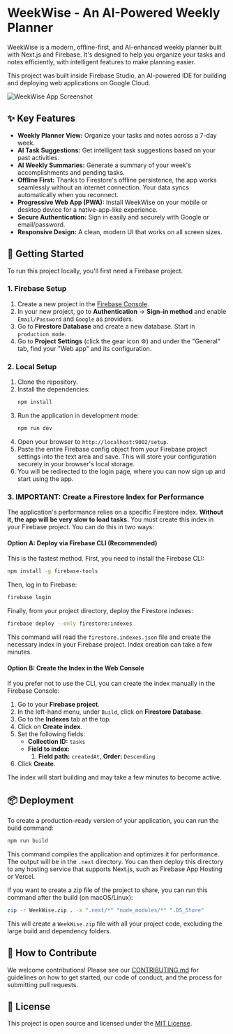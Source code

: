 # WeekWise - An AI-Powered Weekly Planner

WeekWise is a modern, offline-first, and AI-enhanced weekly planner built with Next.js and Firebase. It's designed to help you organize your tasks and notes efficiently, with intelligent features to make planning easier.

This project was built inside Firebase Studio, an AI-powered IDE for building and deploying web applications on Google Cloud.

![WeekWise App Screenshot](https://placehold.co/800x600.png?text=WeekWise+App+Screenshot)

## ✨ Key Features

*   **Weekly Planner View:** Organize your tasks and notes across a 7-day week.
*   **AI Task Suggestions:** Get intelligent task suggestions based on your past activities.
*   **AI Weekly Summaries:** Generate a summary of your week's accomplishments and pending tasks.
*   **Offline First:** Thanks to Firestore's offline persistence, the app works seamlessly without an internet connection. Your data syncs automatically when you reconnect.
*   **Progressive Web App (PWA):** Install WeekWise on your mobile or desktop device for a native-app-like experience.
*   **Secure Authentication:** Sign in easily and securely with Google or email/password.
*   **Responsive Design:** A clean, modern UI that works on all screen sizes.

## 🚀 Getting Started

To run this project locally, you'll first need a Firebase project.

### 1. Firebase Setup

1.  Create a new project in the [Firebase Console](https://console.firebase.google.com/).
2.  In your new project, go to **Authentication** -> **Sign-in method** and enable `Email/Password` and `Google` as providers.
3.  Go to **Firestore Database** and create a new database. Start in `production mode`.
4.  Go to **Project Settings** (click the gear icon ⚙️) and under the "General" tab, find your "Web app" and its configuration.

### 2. Local Setup

1.  Clone the repository.
2.  Install the dependencies:
    ```bash
    npm install
    ```
3.  Run the application in development mode:
    ```bash
    npm run dev
    ```
4.  Open your browser to `http://localhost:9002/setup`.
5.  Paste the entire Firebase config object from your Firebase project settings into the text area and save. This will store your configuration securely in your browser's local storage.
6.  You will be redirected to the login page, where you can now sign up and start using the app.

### 3. IMPORTANT: Create a Firestore Index for Performance

The application's performance relies on a specific Firestore index. **Without it, the app will be very slow to load tasks.** You must create this index in your Firebase project. You can do this in two ways:

#### Option A: Deploy via Firebase CLI (Recommended)

This is the fastest method. First, you need to install the Firebase CLI:
```bash
npm install -g firebase-tools
```

Then, log in to Firebase:
```bash
firebase login
```

Finally, from your project directory, deploy the Firestore indexes:
```bash
firebase deploy --only firestore:indexes
```

This command will read the `firestore.indexes.json` file and create the necessary index in your Firebase project. Index creation can take a few minutes.

#### Option B: Create the Index in the Web Console

If you prefer not to use the CLI, you can create the index manually in the Firebase Console:

1.  Go to your **Firebase project**.
2.  In the left-hand menu, under `Build`, click on **Firestore Database**.
3.  Go to the **Indexes** tab at the top.
4.  Click on **Create index**.
5.  Set the following fields:
    *   **Collection ID:** `tasks`
    *   **Field to index:**
        1.  **Field path:** `createdAt`, **Order:** `Descending`
6.  Click **Create**.

The index will start building and may take a few minutes to become active.

## 📦 Deployment

To create a production-ready version of your application, you can run the build command:

```bash
npm run build
```

This command compiles the application and optimizes it for performance. The output will be in the `.next` directory. You can then deploy this directory to any hosting service that supports Next.js, such as Firebase App Hosting or Vercel.

If you want to create a zip file of the project to share, you can run this command after the build (on macOS/Linux):

```bash
zip -r WeekWise.zip . -x ".next/*" "node_modules/*" ".DS_Store"
```

This will create a `WeekWise.zip` file with all your project code, excluding the large build and dependency folders.

## 🤝 How to Contribute

We welcome contributions! Please see our [CONTRIBUTING.md](./CONTRIBUTING.md) for guidelines on how to get started, our code of conduct, and the process for submitting pull requests.

## 📄 License

This project is open source and licensed under the [MIT License](./LICENSE).
